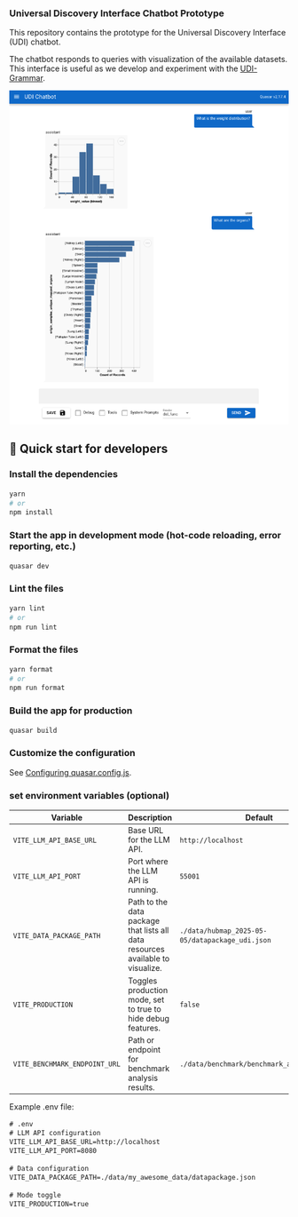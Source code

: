 ### Universal Discovery Interface Chatbot Prototype

This repository contains the prototype for the Universal Discovery Interface (UDI) chatbot.

The chatbot responds to queries with visualization of the available datasets. This interface is useful as we develop and experiment with the [UDI-Grammar](https://github.com/hms-dbmi/udi-grammar).

![A screenshot of the chatbot interface showing user queries and response visualizations.](./docs/chatbot_screenshot.png)

## 🚅 Quick start for developers

### Install the dependencies

```bash
yarn
# or
npm install
```

### Start the app in development mode (hot-code reloading, error reporting, etc.)

```bash
quasar dev
```

### Lint the files

```bash
yarn lint
# or
npm run lint
```

### Format the files

```bash
yarn format
# or
npm run format
```

### Build the app for production

```bash
quasar build
```

### Customize the configuration

See [Configuring quasar.config.js](https://v2.quasar.dev/quasar-cli-vite/quasar-config-js).

### set environment variables (optional)

| Variable                      | Description                                                                    | Default                                         |
| ----------------------------- | ------------------------------------------------------------------------------ | ----------------------------------------------- |
| `VITE_LLM_API_BASE_URL`       | Base URL for the LLM API.                                                      | `http://localhost`                              |
| `VITE_LLM_API_PORT`           | Port where the LLM API is running.                                             | `55001`                                         |
| `VITE_DATA_PACKAGE_PATH`      | Path to the data package that lists all data resources available to visualize. | `./data/hubmap_2025-05-05/datapackage_udi.json` |
| `VITE_PRODUCTION`             | Toggles production mode, set to true to hide debug features.                   | `false`                                         |
| `VITE_BENCHMARK_ENDPOINT_URL` | Path or endpoint for benchmark analysis results.                               | `./data/benchmark/benchmark_analysis.json`      |

Example .env file:

```
# .env
# LLM API configuration
VITE_LLM_API_BASE_URL=http://localhost
VITE_LLM_API_PORT=8080

# Data configuration
VITE_DATA_PACKAGE_PATH=./data/my_awesome_data/datapackage.json

# Mode toggle
VITE_PRODUCTION=true
```
